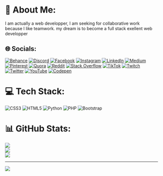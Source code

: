 # 💫 About Me:
I am actually a web developper, I am seeking for collaborative work because I like teamwork. my dream is to become a full stack exellent web developper


## 🌐 Socials:
[![Behance](https://img.shields.io/badge/Behance-1769ff?logo=behance&logoColor=white)](https://behance.net/domi) [![Discord](https://img.shields.io/badge/Discord-%237289DA.svg?logo=discord&logoColor=white)](https://discord.gg/domi) [![Facebook](https://img.shields.io/badge/Facebook-%231877F2.svg?logo=Facebook&logoColor=white)](https://facebook.com/domi) [![Instagram](https://img.shields.io/badge/Instagram-%23E4405F.svg?logo=Instagram&logoColor=white)](https://instagram.com/domi) [![LinkedIn](https://img.shields.io/badge/LinkedIn-%230077B5.svg?logo=linkedin&logoColor=white)](https://linkedin.com/in/domi) [![Medium](https://img.shields.io/badge/Medium-12100E?logo=medium&logoColor=white)](https://medium.com/@domi) [![Pinterest](https://img.shields.io/badge/Pinterest-%23E60023.svg?logo=Pinterest&logoColor=white)](https://pinterest.com/domi) [![Quora](https://img.shields.io/badge/Quora-%23B92B27.svg?logo=Quora&logoColor=white)](https://quora.com/profile/domi) [![Reddit](https://img.shields.io/badge/Reddit-%23FF4500.svg?logo=Reddit&logoColor=white)](https://reddit.com/user/domi) [![Stack Overflow](https://img.shields.io/badge/-Stackoverflow-FE7A16?logo=stack-overflow&logoColor=white)](https://stackoverflow.com/users/domi) [![TikTok](https://img.shields.io/badge/TikTok-%23000000.svg?logo=TikTok&logoColor=white)](https://tiktok.com/@domi) [![Twitch](https://img.shields.io/badge/Twitch-%239146FF.svg?logo=Twitch&logoColor=white)](https://twitch.tv/domi) [![Twitter](https://img.shields.io/badge/Twitter-%231DA1F2.svg?logo=Twitter&logoColor=white)](https://twitter.com/domi) [![YouTube](https://img.shields.io/badge/YouTube-%23FF0000.svg?logo=YouTube&logoColor=white)](https://youtube.com/@domi) [![Codepen](https://img.shields.io/badge/Codepen-000000?style=for-the-badge&logo=codepen&logoColor=white)](https://codepen.io/domi) 

# 💻 Tech Stack:
![CSS3](https://img.shields.io/badge/css3-%231572B6.svg?style=for-the-badge&logo=css3&logoColor=white) ![HTML5](https://img.shields.io/badge/html5-%23E34F26.svg?style=for-the-badge&logo=html5&logoColor=white) ![Python](https://img.shields.io/badge/python-3670A0?style=for-the-badge&logo=python&logoColor=ffdd54) ![PHP](https://img.shields.io/badge/php-%23777BB4.svg?style=for-the-badge&logo=php&logoColor=white) ![Bootstrap](https://img.shields.io/badge/bootstrap-%23563D7C.svg?style=for-the-badge&logo=bootstrap&logoColor=white)
# 📊 GitHub Stats:
![](https://github-readme-stats.vercel.app/api?username=domiabc&theme=dark&hide_border=false&include_all_commits=false&count_private=false)<br/>
![](https://github-readme-streak-stats.herokuapp.com/?user=domiabc&theme=dark&hide_border=false)<br/>
![](https://github-readme-stats.vercel.app/api/top-langs/?username=domiabc&theme=dark&hide_border=false&include_all_commits=false&count_private=false&layout=compact)

---
[![](https://visitcount.itsvg.in/api?id=domiabc&icon=0&color=0)](https://visitcount.itsvg.in)

<!-- Proudly created with GPRM ( https://gprm.itsvg.in ) -->
